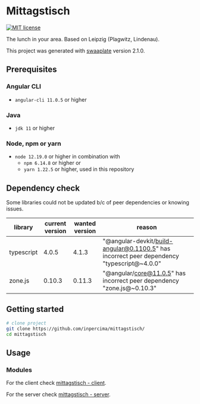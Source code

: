 # Mittagstisch

[![MIT license](https://img.shields.io/badge/license-MIT-blue.svg)](./LICENSE.md)

The lunch in your area. Based on Leipzig (Plagwitz, Lindenau).

This project was generated with [swaaplate](https://github.com/inpercima/swaaplate) version 2.1.0.

## Prerequisites

### Angular CLI

* `angular-cli 11.0.5` or higher

### Java

* `jdk 11` or higher

### Node, npm or yarn

* `node 12.19.0` or higher in combination with
  * `npm 6.14.8` or higher or
  * `yarn 1.22.5` or higher, used in this repository

## Dependency check

Some libraries could not be updated b/c of peer dependencies or knowing issues.

| library    | current version | wanted version | reason |
| -----------| --------------- | -------------- | ------ |
| typescript | 4.0.5           | 4.1.3          | "@angular-devkit/build-angular@0.1100.5" has incorrect peer dependency "typescript@~4.0.0" |
| zone.js    | 0.10.3          | 0.11.3         | "@angular/core@11.0.5" has incorrect peer dependency "zone.js@~0.10.3" |

## Getting started

```bash
# clone project
git clone https://github.com/inpercima/mittagstisch/
cd mittagstisch
```

## Usage

### Modules

For the client check [mittagstisch - client](./client).

For the server check [mittagstisch - server](./server).
